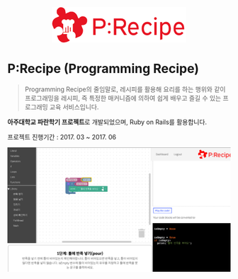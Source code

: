 <p align="center">
    <img src="./app/assets/images/precipe.png" alt="P:Recipe" height="80">
</p>

# P:Recipe (Programming Recipe)

> Programming Recipe의 줄임말로, 레시피를 활용해 요리를 하는 행위와 같이 프로그래밍을 레시피, 즉 특정한 매커니즘에 의하여 쉽게 배우고 즐길 수 있는 프로그래밍 교육 서비스입니다.

**아주대학교 파란학기 프로젝트**로 개발되었으며, Ruby on Rails를 활용합니다.

프로젝트 진행기간 : 2017. 03 ~ 2017. 06

![Page Screenhsot](./app/assets/images/page_screenshot.png)